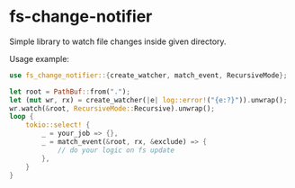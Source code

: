 # fs-change-notifier

Simple library to watch file changes inside given directory.

Usage example:

```rust
use fs_change_notifier::{create_watcher, match_event, RecursiveMode};

let root = PathBuf::from(".");
let (mut wr, rx) = create_watcher(|e| log::error!("{e:?}")).unwrap();
wr.watch(&root, RecursiveMode::Recursive).unwrap();
loop {
    tokio::select! {
        _ = your_job => {},
        _ = match_event(&root, rx, &exclude) => {
            // do your logic on fs update
        },
    }
}
```
